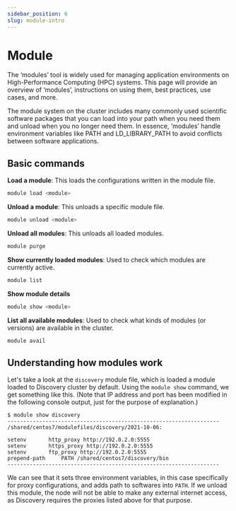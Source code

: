 ```yaml
---
sidebar_position: 6
slug: module-intro
---
```


# Module
The ‘modules’ tool is widely used for managing application environments on High-Performance Computing (HPC) systems. This page will provide an overview of ‘modules’, instructions on using them, best practices, use cases, and more.

The module system on the cluster includes many commonly used scientific software packages that you can load into your path when you need them and unload when you no longer need them. In essence, ‘modules’ handle environment variables like PATH and LD_LIBRARY_PATH to avoid conflicts between software applications.


## Basic commands

**Load a module**: This loads the configurations written in the module file.
```sh
module load <module>
```

**Unload a module**: This unloads a specific module file.
```sh
module unload <module>
```
**Unload all modules**: This unloads all loaded modules.
```sh
module purge
```

**Show currently loaded modules**: Used to check which modules are currently active.
```sh
module list
```

**Show module details**
```sh
module show <module>
```

**List all available modules**: Used to check what kinds of modules (or versions) are available in the cluster.
```sh
module avail
```


## Understanding how modules work
Let's take a look at the `discovery` module file, which is loaded a module loaded to Discovery cluster by default. Using the `module show` command, we get something like this. (Note that IP address and port has been modified in the following console output, just for the purpose of explanation.)

```shell-session
$ module show discovery
-------------------------------------------------------------------
/shared/centos7/modulefiles/discovery/2021-10-06:

setenv		 http_proxy http://192.0.2.0:5555
setenv		 https_proxy http://192.0.2.0:5555
setenv		 ftp_proxy http://192.0.2.0:5555
prepend-path	 PATH /shared/centos7/discovery/bin
-------------------------------------------------------------------
```

We can see that it sets three environment variables, in this case specifically for proxy configurations, and adds path to softwares into `PATH`. If we unload this module, the node will not be able to make any external internet access, as Discovery requires the proxies listed above for that purpose.